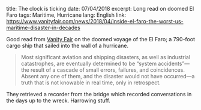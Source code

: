 title: The clock is ticking
date: 07/04/2018
excerpt: Long read on doomed El Faro
tags: Maritime, Hurricane
lang: English
link: https://www.vanityfair.com/news/2018/04/inside-el-faro-the-worst-us-maritime-disaster-in-decades


Good read from [Vanity Fair](https://www.vanityfair.com/news/2018/04/inside-el-faro-the-worst-us-maritime-disaster-in-decades) on the doomed voyage of the El Faro; a 790-foot cargo ship that sailed into the wall of a hurricane.

> Most significant aviation and shipping disasters, as well as industrial catastrophes, are eventually determined to be “system accidents”—the result of a cascade of small errors, failures, and coincidences. Absent any one of them, and the disaster would not have occurred—a truth that is not knowable in real time, only in retrospect.
 
They retrieved a recorder from the bridge which recorded conversations in the days up to the wreck. Harrowing stuff.